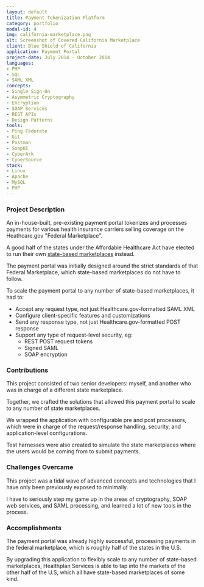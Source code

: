 ```yaml
---
layout: default
title: Payment Tokenization Platform
category: portfolio
modal-id: 4
img: california-marketplace.png
alt: Screenshot of Covered California Marketplace
client: Blue Shield of California
application: Payment Portal
project-date: July 2014 - October 2014
languages:
- PHP
- SQL
- SAML XML
concepts:
- Single Sign-On
- Asymmetric Cryptography
- Encryption
- SOAP Services
- REST APIs
- Design Patterns
tools:
- Ping Federate
- Git
- Postman
- SoapUI
- CyberArk
- CyberSource
stack:
- Linux
- Apache
- MySQL
- PHP
---
```


### Project Description

An in-house-built, pre-existing payment portal tokenizes and processes payments for various health insurance carriers selling coverage on the Heathcare.gov "Federal Marketplace".

A good half of the states under the Affordable Healthcare Act have elected to run their own [state-based marketplaces](http://kff.org/health-reform/state-indicator/state-health-insurance-marketplace-types/) instead.

The payment portal was initially designed around the strict standards of that Federal Marketplace, which state-based marketplaces do not have to follow.

To scale the payment portal to any number of state-based marketplaces, it had to:

- Accept any request type, not just Healthcare.gov-formatted SAML XML
- Configure client-specific features and customizations
- Send any response type, not just Healthcare.gov-formatted POST response
- Support any type of request-level security, eg:
  - REST POST request tokens
  - Signed SAML
  - SOAP encryption

### Contributions

This project consisted of two senior developers: myself, and another who was in charge of a different state marketplace.

Together, we crafted the solutions that allowed this payment portal to scale to any number of state marketplaces.

We wrapped the application with configurable pre and post processors, which were in charge of the request/response handling, security, and application-level configurations.

Test harnesses were also created to simulate the state marketplaces where the users would be coming from to submit payments.

### Challenges Overcame

This project was a tidal wave of advanced concepts and technologies that I have only been previously exposed to minimally.

I have to seriously step my game up in the areas of cryptography, SOAP web services, and SAML processing, and learned a lot of new tools in the process.

### Accomplishments

The payment portal was already highly successful, processing payments in the federal marketplace, which is roughly half of the states in the U.S.

By upgrading this application to flexibly scale to any number of state-based marketplaces, Healthplan Services is able to tap into the markets of the other half of the U.S, which all have state-based marketplaces of some kind.
